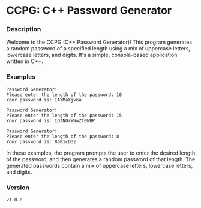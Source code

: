 # CCPG: C++ Password Generator

### Description

Welcome to the CCPG (C++ Password Generator)! This program generates a random password of a specified length using a mix of uppercase letters, lowercase letters, and digits. It's a simple, console-based application written in C++.

### Examples

```
Password Generator!
Please enter the length of the password: 10
Your password is: IAYMaXjv6a
```

```
Password Generator!
Please enter the length of the password: 15
Your password is: IQtNOrWNwZf0WBP
```

```
Password Generator!
Please enter the length of the password: 8
Your password is: 8aB1cD3z
```

In these examples, the program prompts the user to enter the desired length of the password, and then generates a random password of that length. The generated passwords contain a mix of uppercase letters, lowercase letters, and digits.

### Version

`v1.0.0`
